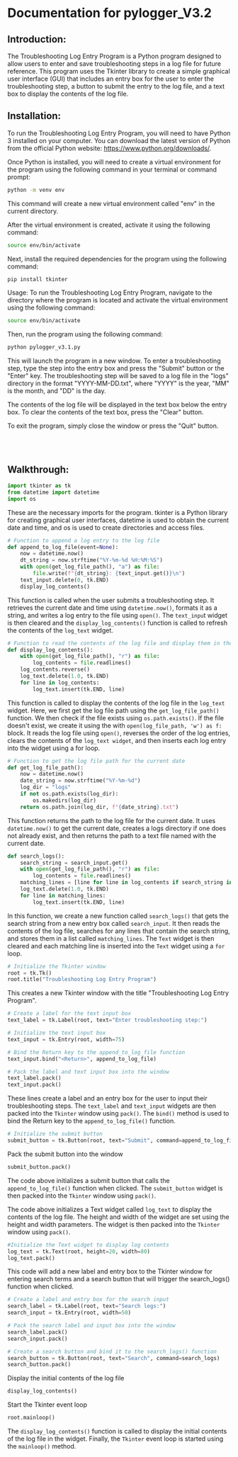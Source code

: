 # Documentation for pylogger_V3.2

## Introduction:
The Troubleshooting Log Entry Program is a Python program designed to allow users to enter and save troubleshooting steps in a log file for future reference. This program uses the Tkinter library to create a simple graphical user interface (GUI) that includes an entry box for the user to enter the troubleshooting step, a button to submit the entry to the log file, and a text box to display the contents of the log file.

## Installation:
To run the Troubleshooting Log Entry Program, you will need to have Python 3 installed on your computer. You can download the latest version of Python from the official Python website: https://www.python.org/downloads/.

Once Python is installed, you will need to create a virtual environment for the program using the following command in your terminal or command prompt:

```bash
python -m venv env
```
This command will create a new virtual environment called "env" in the current directory.

After the virtual environment is created, activate it using the following command:

```bash
source env/bin/activate
```

Next, install the required dependencies for the program using the following command:

```bash
pip install tkinter
```

Usage:
To run the Troubleshooting Log Entry Program, navigate to the directory where the program is located and activate the virtual environment using the following command:

```bash
source env/bin/activate
```

Then, run the program using the following command:

```bash
python pylogger_v3.1.py
```

This will launch the program in a new window. To enter a troubleshooting step, type the step into the entry box and press the "Submit" button or the "Enter" key. The troubleshooting step will be saved to a log file in the "logs" directory in the format "YYYY-MM-DD.txt", where "YYYY" is the year, "MM" is the month, and "DD" is the day.

The contents of the log file will be displayed in the text box below the entry box. To clear the contents of the text box, press the "Clear" button.

To exit the program, simply close the window or press the "Quit" button.


<br><br/>

## Walkthrough:

```python
import tkinter as tk
from datetime import datetime
import os
```

These are the necessary imports for the program. tkinter is a Python library for creating graphical user interfaces, datetime is used to obtain the current date and time, and os is used to create directories and access files.

```python
# Function to append a log entry to the log file
def append_to_log_file(event=None):
    now = datetime.now()
    dt_string = now.strftime("%Y-%m-%d %H:%M:%S")
    with open(get_log_file_path(), "a") as file:
        file.write(f"{dt_string}: {text_input.get()}\n")
    text_input.delete(0, tk.END)
    display_log_contents()
```

This function is called when the user submits a troubleshooting step. It retrieves the current date and time using ```datetime.now()```, formats it as a string, and writes a log entry to the file using ```open()```. The ```text_inpu```t widget is then cleared and the ```display_log_contents()``` function is called to refresh the contents of the ```log_text``` widget.

```python
# Function to read the contents of the log file and display them in the Text widget
def display_log_contents():
    with open(get_log_file_path(), "r") as file:
        log_contents = file.readlines()
    log_contents.reverse()
    log_text.delete(1.0, tk.END)
    for line in log_contents:
        log_text.insert(tk.END, line)
```

This function is called to display the contents of the log file in the ```log_text``` widget. Here, we first get the log file path using the ```get_log_file_path()``` function. We then check if the file exists using ```os.path.exists()```. If the file doesn't exist, we create it using the with ```open(log_file_path, 'w') as f:``` block. It reads the log file using ```open()```, reverses the order of the log entries, clears the contents of the ```log_text widget```, and then inserts each log entry into the widget using a for loop.

```python
# Function to get the log file path for the current date
def get_log_file_path():
    now = datetime.now()
    date_string = now.strftime("%Y-%m-%d")
    log_dir = "logs"
    if not os.path.exists(log_dir):
        os.makedirs(log_dir)
    return os.path.join(log_dir, f"{date_string}.txt")
```

This function returns the path to the log file for the current date. It uses ```datetime.now()``` to get the current date, creates a logs directory if one does not already exist, and then returns the path to a text file named with the current date.

```python
def search_logs():
    search_string = search_input.get()
    with open(get_log_file_path(), "r") as file:
        log_contents = file.readlines()
    matching_lines = [line for line in log_contents if search_string in line]
    log_text.delete(1.0, tk.END)
    for line in matching_lines:
        log_text.insert(tk.END, line)
```

In this function, we create a new function called ```search_logs()``` that gets the search string from a new entry box called ```search_input```. It then reads the contents of the log file, searches for any lines that contain the search string, and stores them in a list called ```matching_lines```. The ```Text``` widget is then cleared and each matching line is inserted into the ```Text``` widget using a ```for``` loop.

```python
# Initialize the Tkinter window
root = tk.Tk()
root.title("Troubleshooting Log Entry Program")
```

This creates a new Tkinter window with the title "Troubleshooting Log Entry Program".

```python
# Create a label for the text input box
text_label = tk.Label(root, text="Enter troubleshooting step:")

# Initialize the text input box
text_input = tk.Entry(root, width=75)

# Bind the Return key to the append_to_log_file function
text_input.bind("<Return>", append_to_log_file)

# Pack the label and text input box into the window
text_label.pack()
text_input.pack()
```

These lines create a label and an entry box for the user to input their troubleshooting steps. The ```text_label``` and ```text_input``` widgets are then packed into the ```Tkinter``` window using ```pack()```. The ```bind()``` method is used to bind the Return key to the ```append_to_log_file()``` function.

```python
# Initialize the submit button
submit_button = tk.Button(root, text="Submit", command=append_to_log_file)
```

Pack the submit button into the window

```python
submit_button.pack()
```

The code above initializes a submit button that calls the ```append_to_log_file()``` function when clicked. The ```submit_button``` widget is then packed into the ```Tkinter``` window using ```pack()```.


The code above initializes a Text widget called ```log_text``` to display the contents of the log file. The height and width of the widget are set using the height and width parameters. The widget is then packed into the ```Tkinter``` window using ```pack()```.

```python
#Initialize the Text widget to display log contents
log_text = tk.Text(root, height=20, width=80)
log_text.pack()
```

This code will add a new label and entry box to the Tkinter window for entering search terms and a search button that will trigger the search_logs() function when clicked.

```python
# Create a label and entry box for the search input
search_label = tk.Label(root, text="Search logs:")
search_input = tk.Entry(root, width=50)

# Pack the search label and input box into the window
search_label.pack()
search_input.pack()

# Create a search button and bind it to the search_logs() function
search_button = tk.Button(root, text="Search", command=search_logs)
search_button.pack()
```


Display the initial contents of the log file

```python
display_log_contents()
```

Start the Tkinter event loop

```python
root.mainloop()
```

 The ```display_log_contents()``` function is called to display the initial contents of the log file in the widget. Finally, the ```Tkinter``` event loop is started using the ```mainloop()``` method.

